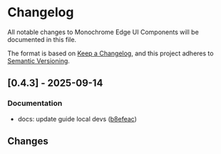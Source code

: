 # Changelog

All notable changes to Monochrome Edge UI Components will be documented in this file.

The format is based on [Keep a Changelog](https://keepachangelog.com/en/1.0.0/),
and this project adheres to [Semantic Versioning](https://semver.org/spec/v2.0.0.html).

## [0.4.3] - 2025-09-14

### Documentation

- docs: update guide local devs ([b8efeac](../../commit/b8efeac0ea043bb9abb3908adbfd861bee53a27f))

## Changes

